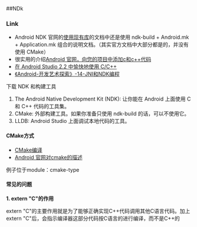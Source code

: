 ##NDk
### Link
- Android NDK 官网的[使用现有库](https://developer.android.com/ndk/guides/libs.html)的文档中还是使用  ndk-build + Android.mk + Application.mk 组合的说明文档。（其实官方文档中大部分都是的，并没有使用 CMake）
- 很实用的介绍[Android 官网，向您的项目中添加c和c++代码](https://developer.android.com/studio/projects/add-native-code.html?hl=zh-cn)
- [在 Android Studio 2.2 中愉快地使用 C/C++](http://wl9739.github.io/2016/09/21/%E5%9C%A8-Android-Studio-2-2-%E4%B8%AD%E6%84%89%E5%BF%AB%E5%9C%B0%E4%BD%BF%E7%94%A8-C-C-md/)
- [《Android-开发艺术探索》-14-JNI和NDK编程](http://szysky.com/2016/08/26/%E3%80%8AAndroid-%E5%BC%80%E5%8F%91%E8%89%BA%E6%9C%AF%E6%8E%A2%E7%B4%A2%E3%80%8B-14-JNI%E5%92%8CNDK%E7%BC%96%E7%A8%8B/)

下载 NDK 和构建工具
1. The Android Native Development Kit (NDK): 让你能在 Android 上面使用 C 和 C++ 代码的工具集。
2. CMake: 外部构建工具。如果你准备只使用 ndk-build 的话，可以不使用它。
3. LLDB: Android Studio 上面调试本地代码的工具。

#### CMake方式
- [CMake编译](http://www.jianshu.com/p/6332418b12b1)
- [Android 官网对cmake的描述](https://developer.android.com/ndk/guides/cmake.html)

例子位于module：cmake-type



#### 常见的问题
**1. extern "C"的作用**

extern "C"的主要作用就是为了能够正确实现C++代码调用其他C语言代码。加上extern "C"后，会指示编译器这部分代码按C语言的进行编译，而不是C++的